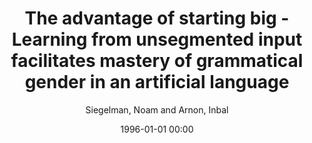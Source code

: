 ---
layout: post
title: The advantage of starting big - Learning from unsegmented input facilitates mastery of grammatical gender in an artificial language

date: 1996-01-01 00:00
author: Siegelman, Noam and Arnon, Inbal
tags: ["adult l2 learning","grammatical gender","language learning","multiword units","second language learning"]
journal: Journal of Memory and Language

link: https://doi.org/10.1016/j.jml.2015.07.003

year: 2015
---